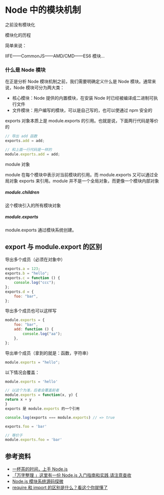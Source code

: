 # Node 中的模块机制

之前没有模块化

模块化的历程

简单来说：

IIFE——CommonJS——AMD/CMD——ES6 模块...

### 什么是 Node 模块

在正是分析 Node 模块机制之前，我们需要明确定义什么是 Node 模块。通常来说，Node 模块可分为两大类：

-   核心模块：Node 提供的内置模块，在安装 Node 时已经被编译成二进制可执行文件
-   文件模块：用户编写的模块，可以是自己写的，也可以使通过 npm 安全的

exports 对象本质上是 module.exports 的引用。也就是说，下面两行代码是等价的

```javascript
// 导出 add 函数
exports.add = add;

// 和上面一行代码是一样的
module.exports.add = add;
```

module 对象

module 在每个模块中表示对当前模块的引用。而 module.exports 又可以通过全局对象 exports 来引用。module 并不是一个全局对象，而更像一个模块内部对象

##### module.children

这个模块引入的所有模块对象

##### module.exports

module.exports 通过模块系统创建。

## export 与 module.export 的区别

导出多个成员（必须在对象中）

```javascript
exports.a = 123;
exports.b = "hello";
exports.c = function () {
    console.log("ccc");
};
exports.d = {
    foo: "bar",
};
```

导出多个成员也可以这样写

```javascript
module.exports = {
    foo: "bar",
    add: function () {
        console.log("aa");
    },
};
```

导出单个成员（拿到的就是：函数，字符串）

```javascript
module.exports = "hello";
```

以下情况会覆盖：

```javascript
module.exports = 'hello'

// 以这个为准，后者会覆盖前者
module.exports = function(x, y) {
return x + y
}
exports 是 module.exports 的一个引用

console.log(exports === module.exports) // => true

exports.foo = 'bar'

// 等价于
module.exports.foo = 'bar'
```

## 参考资料

-   [一杯茶的时间，上手 Node.js](https://tuture.co/2019/12/03/892fa12/)
-   [「万字整理 」这里有一份 Node.js 入门指南和实践,请注意查收](https://juejin.cn/post/6844904029219192839)
-   [Node.js 模块系统源码探微](https://mp.weixin.qq.com/s?__biz=MzI0NTE5NzYyMw==&mid=2247483885&idx=1&sn=eb4dd408d58774dc1587f0d6705eb8a2&chksm=e9537fb5de24f6a310a36b8d46623ec534a94a5ff09d7deb6191124e14c39b0667ef465059e4&mpshare=1&scene=1&srcid=&sharer_sharetime=1575817441587&sharer_shareid=778ad5bf3b27e0078eb105d7277263f6#rd)
-   [require 和 import 的区别是什么？看这个你就懂了](https://segmentfault.com/a/1190000014434944)
